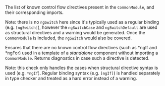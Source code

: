 The list of known control flow directives present in the `CommonModule`,
and their corresponding imports.



Note: there is no `ngSwitch` here since it's typically used as a regular
binding \(e.g. `[ngSwitch]`\), however the `ngSwitchCase` and `ngSwitchDefault`
are used as structural directives and a warning would be generated. Once the
`CommonModule` is included, the `ngSwitch` would also be covered.



Ensures that there are no known control flow directives \(such as *ngIf and *ngFor\)
used in a template of a *standalone* component without importing a `CommonModule`. Returns
diagnostics in case such a directive is detected.



Note: this check only handles the cases when structural directive syntax is used \(e.g. `*ngIf`\).
Regular binding syntax \(e.g. `[ngIf]`\) is handled separately in type checker and treated as a
hard error instead of a warning.
